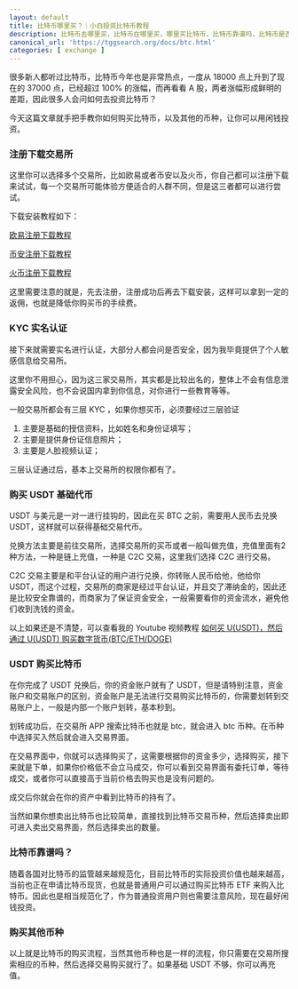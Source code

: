 ```yaml
---
layout: default
title: 比特币哪里买？｜小白投资比特币教程
description: 比特币去哪里买，比特币在哪里买，哪里买比特币，比特币靠谱吗，比特币是否值得投资，比特币 BTC 怎么投资理财。
canonical_url: 'https://tggsearch.org/docs/btc.html'
categories: [ exchange ]
---
```

很多新人都听过比特币，比特币今年也是非常热点，一度从 18000 点上升到了现在的 37000 点，已经超过 100% 的涨幅，而再看看 A 股，两者涨幅形成鲜明的差距，因此很多人会问如何去投资比特币？

今天这篇文章就手把手教你如何购买比特币，以及其他的币种，让你可以用闲钱投资。

### 注册下载交易所
这里你可以选择多个交易所，比如欧易或者币安以及火币，你自己都可以注册下载来试试，每一个交易所可能体验方便适合的人群不同，但是这三者都可以进行尝试。

下载安装教程如下：

[欧易注册下载教程](./okx-install.html)

[币安注册下载教程](./bnb-buy-coins.html)

[火币注册下载教程](./huobi-download.html)

这里需要注意的就是，先去注册，注册成功后再去下载安装，这样可以拿到一定的返佣，也就是降低你购买币的手续费。

### KYC 实名认证
接下来就需要实名进行认证，大部分人都会问是否安全，因为我毕竟提供了个人敏感信息给交易所。

这里你不用担心，因为这三家交易所，其实都是比较出名的，整体上不会有信息泄露安全风险，也不会说国内拿到你信息，对你进行一些教育等等。

一般交易所都会有三层 KYC ，如果你想买币，必须要经过三层验证

1. 主要是基础的授信资料，比如姓名和身份证填写；
2. 主要是提供身份证信息照片；
3. 主要是人脸视频认证；

三层认证通过后，基本上交易所的权限你都有了。

### 购买 USDT 基础代币
USDT 与美元是一对一进行挂钩的，因此在买 BTC 之前，需要用人民币去兑换 USDT，这样就可以获得基础交易代币。

兑换方法主要是前往交易所，选择交易所的买币或者一般叫做充值，充值里面有2种方法，一种是链上充值，一种是 C2C 交易，这里我们选择 C2C 进行交易。

C2C 交易主要是和平台认证的用户进行兑换，你转账人民币给他，他给你 USDT，而这个过程，交易所的商家是经过平台认证，并且交了滞纳金的，因此还是比较安全靠谱的，而商家为了保证资金安全，一般需要看你的资金流水，避免他们收到洗钱的资金。

以上如果还是不清楚，可以查看我的 Youtube 视频教程 [如何买 U(USDT)，然后通过 U(USDT) 购买数字货币(BTC/ETH/DOGE)](./302.html?target=https://youtu.be/Y2A1SBRD5RM)

### USDT 购买比特币
在你完成了 USDT 兑换后，你的资金账户就有了 USDT，但是请特别注意，资金账户和交易账户的区别，资金账户是无法进行交易购买比特币的，你需要划转到交易账户上，一般是内部一个账户划转，基本秒到。

划转成功后，在交易所 APP 搜索比特币也就是 btc，就会进入 btc 币种。在币种中选择买入然后就会进入交易界面。

在交易界面中，你就可以选择购买了，这需要根据你的资金多少，选择购买，接下来就是下单，如果你价格低不会立马成交，你可以看到交易界面有委托订单，等待成交，或者你可以直接高于当前价格去购买也是没有问题的。

成交后你就会在你的资产中看到比特币的持有了。

当然如果你想卖出比特币也比较简单，直接找到比特币交易币种，然后选择卖出即可进入卖出交易界面，然后选择卖出的数量。

### 比特币靠谱吗？
随着各国对比特币的监管越来越规范化，目前比特币的实际投资价值也越来越高，当前也正在申请比特币现货，也就是普通用户可以通过购买比特币 ETF 来购入比特币。因此也是相当规范化了，作为普通投资用户则也需要注意风险，现在最好闲钱投资。

### 购买其他币种
以上就是比特币的购买流程，当然其他币种也是一样的流程，你只需要在交易所搜索相应的币种，然后选择交易购买就行了。如果基础 USDT 不够，你可以再充值。